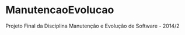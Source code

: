 ManutencaoEvolucao
==================

Projeto Final da Disciplina Manutenção e Evolução de Software - 2014/2
